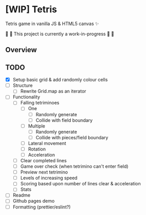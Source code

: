 # [WIP] Tetris

Tetris game in vanilla JS & HTML5 canvas ✨

🚨 🚧 This project is currently a work-in-progress 🚧 🚨

## Overview

## TODO
- [x] Setup basic grid & add randomly colour cells
- [ ] Structure
  - [ ] Rewrite Grid.map as an iterator
- [ ] Functionality
  - [ ] Falling tetriminoes
    - [ ] One
      - [ ] Randomly generate
      - [ ] Collide with field boundary
    - [ ] Multiple
      - [ ] Randomly generate
      - [ ] Collide with pieces/field boundary
    - [ ] Lateral movement
    - [ ] Rotation
    - [ ] Acceleration
  - [ ] Clear completed lines
  - [ ] Game over check (when tetrimino can't enter field)
  - [ ] Preview next tetrimino
  - [ ] Levels of increasing speed
  - [ ] Scoring based upon number of lines clear & acceleration
  - [ ] Stats
- [ ] Readme
- [ ] Github pages demo
- [ ] Formatting (prettier/eslint?)